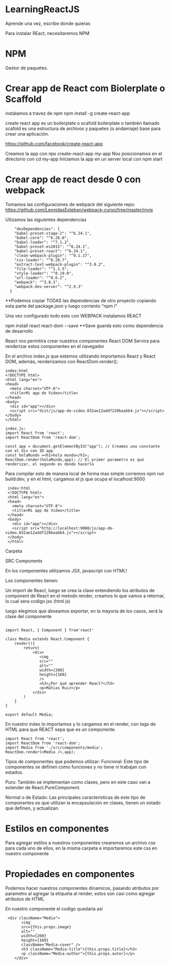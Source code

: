 # LearningReactJS 

Aprende una vez, escribe donde quieras

Para instalar REact, necesitaremos NPM

# NPM 
Gestor de paquetes.

# Crear app de React com Biolerplate o Scaffold
instalamos a travez de npm 
npm install -g create-react-app

  create react app es un boilerplate o scafold
  boilerplate o también llamado scafold es una estructura de archivos y paquetes (o andamiaje) base para crear una aplicación.

https://github.com/facebook/create-react-app

Creamos la app con
  npx create-react-app my-app
Nos posicionamos en el directorio con
  cd my-app
Iniciamos la app en un server local con
  npm start

# Crear app de react desde 0 con webpack

Tomamos las configuraciones de webpack del siguiente repo:
  https://github.com/LeonidasEsteban/webpack-curso/tree/master/invie
  
Uilizamos las siguientes dependencias
```
    "devDependencies": {
    "babel-preset-stage-2": "^6.24.1",
    "babel-core": "^6.26.0",
    "babel-loader": "^7.1.2",
    "babel-preset-es2015": "^6.24.1",
    "babel-preset-react": "^6.24.1",
    "clean-webpack-plugin": "^0.1.17",
    "css-loader": "^0.28.7",
    "extract-text-webpack-plugin": "^3.0.2",
    "file-loader": "^1.1.5",
    "style-loader": "^0.19.0",
    "url-loader": "^0.6.2",
    "webpack": "^3.8.1",
    "webpack-dev-server": "^2.9.3"
  }
```
   **Podemos copiar TODAS las dependencias de otro proyecto copiando esta parte del package.json y luego corriento "npm i"
    
    
  Una vez configurado todo esto con WEBPACK instalamos REACT
  
  npm install react react-dom --save 
  **Save guarda esto como dependencia de desarrollo
  
  React nos permitira crear nuestros componentes
  React DOM Servira para renderizar estos componentes en el navegador
  
  En el archivo index.js que estemos utilizando importamos React y React DOM, además, renderizamos con ReactDom.render();
  ```
  index:html
  <!DOCTYPE html>
  <html lang="en">
  <head>
    <meta charset="UTF-8">
    <title>Mi app de Video</title>
  </head>
  <body>
    <div id="app"></div>
    <script src="dist/js/app-de-video.032ae12addf220baabb4.js"></script>
  </body>
  </html>

  index.js:
  import React from 'react';
  import ReactDom from 'react-dom';

  const app = document.getElementById("app"); // Creamos una constante con el div con ID app
  const holaMundo =<h1>hola mundo</h1>;
  ReactDom.render(holaMundo,app); // El primer parametro es qué renderizar, el segundo es donde hacerlo
  
```

Para compilar esto de manera local de forma mas simple corremos npm run build:dev, y en el html, cargamos el js que ocupa el localhost:9000
 ```
  index:html
  <!DOCTYPE html>
  <html lang="en">
  <head>
    <meta charset="UTF-8">
    <title>Mi app de Video</title>
  </head>
  <body>
    <div id="app"></div>
    <script src="http://localhost:9000/js/app-de-video.032ae12addf220baabb4.js"></script>
  </body>
  </html>
```




Carpeta 

  SRC
    Components
  
  En los  componentes utilizamos JSX, javascript con HTML!
  
  Los componentes tienen:
  
  Un import de React,
  luego se crea la clase extendiendo los atributos de component de React
  en el metodo render, creamos lo que vamos a retornar, lo cual sera codigo jsx (html js)
  
  luego elegimos que deseamos exportar, en la mayoria de los casos, será la clase del componente
```

import React, { Component } from'react'

class Media extends React.Component {
    render(){
        return(
            <div>
               <img 
               src="" 
               alt="" 
               width={260} 
               height={160} 
               />
               <h3>¿Por qué aprender React?</h3>
               <p>Matias Ruiz</p>
            </div>
        )
    }
}

export default Media;
```

  
En nuestro index lo importamos y lo cargamos en el render, con tags de HTML para que REACT sepa que es un componente.
```
import React from 'react';
import ReactDom from 'react-dom';
import Media from './src/components/media';
ReactDom.render(<Media />,app);
```
Tipos de componentes que podemos utilizar:
Funcional: Este tipo de componentes se definen como funciones y no tiene ni trabajan con estados.

Puro: También se implementan como clases, pero en este caso van a extender de React.PureComponent.

Normal o de Estado: Las principales características de este tipo de componentes es que utilizan la encapsulación en clases, tienen un estado que definen, y actualizan.




# Estilos en componentes
Para agregar estilos a nuestros componentes crearemos un archivo css para cada uno de ellos, en la misma carpeta e importaremos este css en nuestro componente


# Propiedades en componentes

Podemos hacer nuestros componentes dinamicos, pasando atributos por parametro al agregar la etiqueta al render, estos son casi como agregar atributos de HTML

<Media title="¿Qué es responsive design?" autor="Matias Ruiz" image="/images/covers/responsive.jpg"/>

En nuestro componente el codigo quedaria así 
```
 <div className="Media">
       <img 
       src={this.props.image} 
       alt="" 
       width={260} 
       height={160} 
       className="Media-cover" />
       <h3 className="Media-title">{this.props.title}</h3>
       <p className="Media-author">{this.props.autor}</p>
    </div>
```

